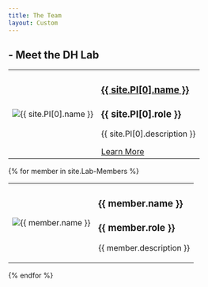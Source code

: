 ```yaml
---
title: The Team
layout: Custom
---
```


## - Meet the DH Lab

<!-- Wrapper to ensure consistent table width -->
<div class="team-table-wrapper">

  <!-- Table for Principal Investigator -->
  <table class="team-table">
    <tbody>
      <tr>
        <td>
          <img src="{{ site.PI[0].image }}" alt="{{ site.PI[0].name }}">
        </td>
        <td>
          <h3><a href="{{ '/PI-Page' | relative_url }}">{{ site.PI[0].name }}</a></h3>
          <h3>{{ site.PI[0].role }}</h3>
          <p>{{ site.PI[0].description }}</p>
          <a href="{{ '/PI-Page' | relative_url }}" class="link-button">Learn More</a>
        </td>
      </tr>
    </tbody>
  </table>

  <!-- Table for Lab Members -->
  {% for member in site.Lab-Members %}
    <table class="team-table">
      <tbody>
        <tr>
          <td>
            <img src="{{ member.image }}" alt="{{ member.name }}">
          </td>
          <td>
            <h3>{{ member.name }}</h3>
            <h3>{{ member.role }}</h3>
            <p>{{ member.description }}</p>
          </td>
        </tr>
      </tbody>
    </table>
  {% endfor %}

</div>
